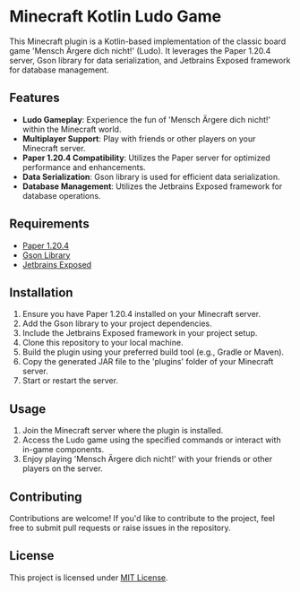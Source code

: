 # Minecraft Kotlin Ludo Game

This Minecraft plugin is a Kotlin-based implementation of the classic board game 'Mensch Ärgere dich nicht!' (Ludo). It leverages the Paper 1.20.4 server, Gson library for data serialization, and Jetbrains Exposed framework for database management.

## Features

- **Ludo Gameplay**: Experience the fun of 'Mensch Ärgere dich nicht!' within the Minecraft world.
- **Multiplayer Support**: Play with friends or other players on your Minecraft server.
- **Paper 1.20.4 Compatibility**: Utilizes the Paper server for optimized performance and enhancements.
- **Data Serialization**: Gson library is used for efficient data serialization.
- **Database Management**: Utilizes the Jetbrains Exposed framework for database operations.

## Requirements

- [Paper 1.20.4](https://papermc.io/)
- [Gson Library](https://github.com/google/gson)
- [Jetbrains Exposed](https://github.com/JetBrains/Exposed)

## Installation

1. Ensure you have Paper 1.20.4 installed on your Minecraft server.
2. Add the Gson library to your project dependencies.
3. Include the Jetbrains Exposed framework in your project setup.
4. Clone this repository to your local machine.
5. Build the plugin using your preferred build tool (e.g., Gradle or Maven).
6. Copy the generated JAR file to the 'plugins' folder of your Minecraft server.
7. Start or restart the server.

## Usage

1. Join the Minecraft server where the plugin is installed.
2. Access the Ludo game using the specified commands or interact with in-game components.
3. Enjoy playing 'Mensch Ärgere dich nicht!' with your friends or other players on the server.

## Contributing

Contributions are welcome! If you'd like to contribute to the project, feel free to submit pull requests or raise issues in the repository.

## License

This project is licensed under [MIT License](LICENSE).